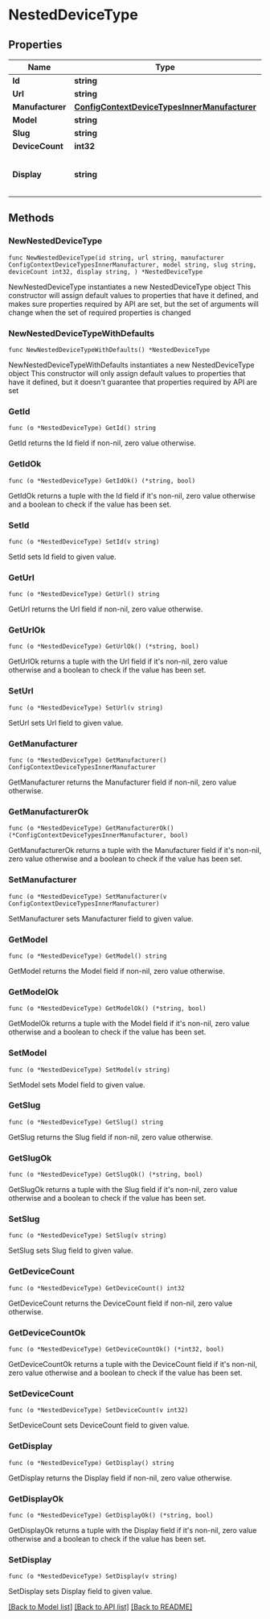 # NestedDeviceType

## Properties

Name | Type | Description | Notes
------------ | ------------- | ------------- | -------------
**Id** | **string** |  | [readonly] 
**Url** | **string** |  | [readonly] 
**Manufacturer** | [**ConfigContextDeviceTypesInnerManufacturer**](ConfigContextDeviceTypesInnerManufacturer.md) |  | 
**Model** | **string** |  | 
**Slug** | **string** |  | 
**DeviceCount** | **int32** |  | [readonly] 
**Display** | **string** | Human friendly display value | [readonly] 

## Methods

### NewNestedDeviceType

`func NewNestedDeviceType(id string, url string, manufacturer ConfigContextDeviceTypesInnerManufacturer, model string, slug string, deviceCount int32, display string, ) *NestedDeviceType`

NewNestedDeviceType instantiates a new NestedDeviceType object
This constructor will assign default values to properties that have it defined,
and makes sure properties required by API are set, but the set of arguments
will change when the set of required properties is changed

### NewNestedDeviceTypeWithDefaults

`func NewNestedDeviceTypeWithDefaults() *NestedDeviceType`

NewNestedDeviceTypeWithDefaults instantiates a new NestedDeviceType object
This constructor will only assign default values to properties that have it defined,
but it doesn't guarantee that properties required by API are set

### GetId

`func (o *NestedDeviceType) GetId() string`

GetId returns the Id field if non-nil, zero value otherwise.

### GetIdOk

`func (o *NestedDeviceType) GetIdOk() (*string, bool)`

GetIdOk returns a tuple with the Id field if it's non-nil, zero value otherwise
and a boolean to check if the value has been set.

### SetId

`func (o *NestedDeviceType) SetId(v string)`

SetId sets Id field to given value.


### GetUrl

`func (o *NestedDeviceType) GetUrl() string`

GetUrl returns the Url field if non-nil, zero value otherwise.

### GetUrlOk

`func (o *NestedDeviceType) GetUrlOk() (*string, bool)`

GetUrlOk returns a tuple with the Url field if it's non-nil, zero value otherwise
and a boolean to check if the value has been set.

### SetUrl

`func (o *NestedDeviceType) SetUrl(v string)`

SetUrl sets Url field to given value.


### GetManufacturer

`func (o *NestedDeviceType) GetManufacturer() ConfigContextDeviceTypesInnerManufacturer`

GetManufacturer returns the Manufacturer field if non-nil, zero value otherwise.

### GetManufacturerOk

`func (o *NestedDeviceType) GetManufacturerOk() (*ConfigContextDeviceTypesInnerManufacturer, bool)`

GetManufacturerOk returns a tuple with the Manufacturer field if it's non-nil, zero value otherwise
and a boolean to check if the value has been set.

### SetManufacturer

`func (o *NestedDeviceType) SetManufacturer(v ConfigContextDeviceTypesInnerManufacturer)`

SetManufacturer sets Manufacturer field to given value.


### GetModel

`func (o *NestedDeviceType) GetModel() string`

GetModel returns the Model field if non-nil, zero value otherwise.

### GetModelOk

`func (o *NestedDeviceType) GetModelOk() (*string, bool)`

GetModelOk returns a tuple with the Model field if it's non-nil, zero value otherwise
and a boolean to check if the value has been set.

### SetModel

`func (o *NestedDeviceType) SetModel(v string)`

SetModel sets Model field to given value.


### GetSlug

`func (o *NestedDeviceType) GetSlug() string`

GetSlug returns the Slug field if non-nil, zero value otherwise.

### GetSlugOk

`func (o *NestedDeviceType) GetSlugOk() (*string, bool)`

GetSlugOk returns a tuple with the Slug field if it's non-nil, zero value otherwise
and a boolean to check if the value has been set.

### SetSlug

`func (o *NestedDeviceType) SetSlug(v string)`

SetSlug sets Slug field to given value.


### GetDeviceCount

`func (o *NestedDeviceType) GetDeviceCount() int32`

GetDeviceCount returns the DeviceCount field if non-nil, zero value otherwise.

### GetDeviceCountOk

`func (o *NestedDeviceType) GetDeviceCountOk() (*int32, bool)`

GetDeviceCountOk returns a tuple with the DeviceCount field if it's non-nil, zero value otherwise
and a boolean to check if the value has been set.

### SetDeviceCount

`func (o *NestedDeviceType) SetDeviceCount(v int32)`

SetDeviceCount sets DeviceCount field to given value.


### GetDisplay

`func (o *NestedDeviceType) GetDisplay() string`

GetDisplay returns the Display field if non-nil, zero value otherwise.

### GetDisplayOk

`func (o *NestedDeviceType) GetDisplayOk() (*string, bool)`

GetDisplayOk returns a tuple with the Display field if it's non-nil, zero value otherwise
and a boolean to check if the value has been set.

### SetDisplay

`func (o *NestedDeviceType) SetDisplay(v string)`

SetDisplay sets Display field to given value.



[[Back to Model list]](../README.md#documentation-for-models) [[Back to API list]](../README.md#documentation-for-api-endpoints) [[Back to README]](../README.md)


